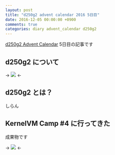 ```yaml
---
layout: post
title: "d250g2 advent calendar 2016 5日目"
date: 2016-12-05 00:00:00 +0900
comments: true
categories: diary advent_calendar d250g2
---
```


[d250g2 Advent Calendar](http://www.adventar.org/calendars/1377) 5日目の記事です

## d250g2 について

-> ![](https://d250g2.com/d250g2.jpg) <-

## d250g2 とは？
しらん

## KernelVM Camp #4 に行ってきた

成果物です

-> ![](https://d250g2.com/d250g2.jpg) <-

